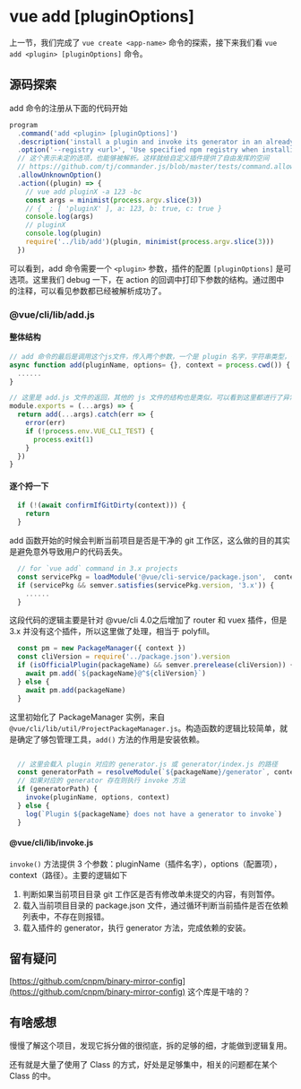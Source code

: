 # vue add <plugin> [pluginOptions]

上一节，我们完成了 `vue create <app-name>` 命令的探索，接下来我们看 `vue add <plugin> [pluginOptions]` 命令。

## 源码探索

add 命令的注册从下面的代码开始
```js
program
  .command('add <plugin> [pluginOptions]')
  .description('install a plugin and invoke its generator in an already created project')
  .option('--registry <url>', 'Use specified npm registry when installing dependencies (only for npm)')
  // 这个表示未定的选项，也能够被解析。这样就给自定义插件提供了自由发挥的空间
  // https://github.com/tj/commander.js/blob/master/tests/command.allowUnknownOptions.test.js
  .allowUnknownOption()
  .action((plugin) => {
    // vue add pluginX -a 123 -bc
    const args = minimist(process.argv.slice(3))
    // { _: [ 'pluginX' ], a: 123, b: true, c: true }
    console.log(args)
    // pluginX
    console.log(plugin)
    require('../lib/add')(plugin, minimist(process.argv.slice(3)))
  })
```
可以看到，add 命令需要一个 `<plugin>` 参数，插件的配置 `[pluginOptions]` 是可选项。这里我们 debug 一下，在 action 的回调中打印下参数的结构。通过图中的注释，可以看见参数都已经被解析成功了。

### @vue/cli/lib/add.js

#### 整体结构


```js
// add 命令的最后是调用这个js文件，传入两个参数，一个是 plugin 名字，字符串类型，一个是 `{ _: [ 'pluginX' ], a: 123, b: true, c: true }` 这个结构的参数对象。
async function add(pluginName, options= {}, context = process.cwd()) {
  ......
}

// 这里是 add.js 文件的返回，其他的 js 文件的结构也是类似，可以看到这里都进行了异常处理。
module.exports = (...args) => {
  return add(...args).catch(err => {
    error(err)
    if (!process.env.VUE_CLI_TEST) {
      process.exit(1)
    }
  })
}
```

#### 逐个捋一下

```js
  if (!(await confirmIfGitDirty(context))) {
    return
  }
```
add 函数开始的时候会判断当前项目是否是干净的 git 工作区，这么做的目的其实是避免意外导致用户的代码丢失。

```js
  // for `vue add` command in 3.x projects
  const servicePkg = loadModule('@vue/cli-service/package.json',  context)
  if (servicePkg && semver.satisfies(servicePkg.version, '3.x')) {
    ......
  }
```
这段代码的逻辑主要是针对 @vue/cli 4.0之后增加了 router 和 vuex 插件，但是 3.x 并没有这个插件，所以这里做了处理，相当于 polyfill。

```js
  const pm = new PackageManager({ context })
  const cliVersion = require('../package.json').version
  if (isOfficialPlugin(packageName) && semver.prerelease(cliVersion)) {
    await pm.add(`${packageName}@^${cliVersion}`)
  } else {
    await pm.add(packageName)
  }
```
这里初始化了 PackageManager 实例，来自 `@vue/cli/lib/util/ProjectPackageManager.js`。构造函数的逻辑比较简单，就是确定了够包管理工具，`add()` 方法的作用是安装依赖。

```js

  // 这里会载入 plugin 对应的 generator.js 或 generator/index.js 的路径
  const generatorPath = resolveModule(`${packageName}/generator`, context)
  // 如果对应的 generator 存在则执行 invoke 方法
  if (generatorPath) {
    invoke(pluginName, options, context)
  } else {
    log(`Plugin ${packageName} does not have a generator to invoke`)
  }
```

#### @vue/cli/lib/invoke.js

`invoke()` 方法提供 3 个参数：pluginName（插件名字），options（配置项），context（路径）。主要的逻辑如下

1. 判断如果当前项目目录 git 工作区是否有修改单未提交的内容，有则暂停。
2. 载入当前项目目录的 package.json 文件，通过循环判断当前插件是否在依赖列表中，不存在则报错。
3. 载入插件的 generator，执行 generator 方法，完成依赖的安装。


## 留有疑问

[https://github.com/cnpm/binary-mirror-config](https://github.com/cnpm/binary-mirror-config) 这个库是干啥的？

## 有啥感想
慢慢了解这个项目，发现它拆分做的很彻底，拆的足够的细，才能做到逻辑复用。

还有就是大量了使用了 Class 的方式，好处是足够集中，相关的问题都在某个 Class 的中。
